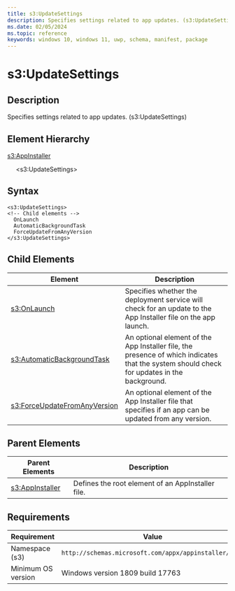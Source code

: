 ```yaml
---
title: s3:UpdateSettings
description: Specifies settings related to app updates. (s3:UpdateSettings)
ms.date: 02/05/2024
ms.topic: reference
keywords: windows 10, windows 11, uwp, schema, manifest, package 
---
```


# s3:UpdateSettings

## Description

Specifies settings related to app updates. (s3:UpdateSettings)

## Element Hierarchy

[s3:AppInstaller](element-s3-appinstaller.md)

&nbsp;&nbsp;&nbsp;&nbsp; &lt;s3:UpdateSettings&gt;

## Syntax
```syntax
<s3:UpdateSettings>
<!-- Child elements -->
  OnLaunch
  AutomaticBackgroundTask
  ForceUpdateFromAnyVersion
</s3:UpdateSettings>
```

## Child Elements

| Element | Description |
| -----------| -------------|
| [s3:OnLaunch](element-s3-onlaunch.md) | Specifies whether the deployment service will check for an update to the App Installer file on the app launch. |
| [s3:AutomaticBackgroundTask](element-s3-automaticbackgroundtask.md) | An optional element of the App Installer file, the presence of which indicates that the system should check for updates in the background. |
| [s3:ForceUpdateFromAnyVersion](element-s3-forceupdatefromanyversion.md) | An optional element of the App Installer file that specifies if an app can be updated from any version. |

## Parent Elements

| Parent Elements | Description |
|-----------------|-------------|
| [s3:AppInstaller](element-s3-optionalpackages.md) | Defines the root element of an AppInstaller file. |

## Requirements

| Requirement | Value |
| ---------------| -------------------------------------------------------------|
| Namespace (s3) | `http://schemas.microsoft.com/appx/appinstaller/2018` |
| Minimum OS version | Windows version 1809 build 17763 |
